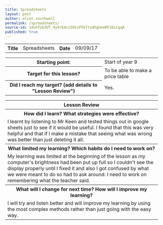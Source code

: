 ```yaml
---
title: Spreadsheets
layout: post
author: eliot.southwell
permalink: /spreadsheets/
source-id: 1duhfob3UT_4y9rE4cxIH1sP5kTtxdhgUeeRF16LCgqA
published: true
---
```

<table class="table1">
  <tr>
    <th>Title</th>
    <td>Spreadsheets</td>
    <th>Date</th>
    <td>09/09/17</td>
  </tr>
</table>


<table class="table1">
  <tr>
    <th>Starting point:</th>
    <td>Start of year 9</td>
  </tr>
  <tr>
    <th>Target for this lesson?</th>
    <td>To be able to make a price table</td>
  </tr>
  <tr>
    <th>Did I reach my target? 
(add details to "Lesson Review")</th>
    <td>Yes.</td>
  </tr>
</table>


<table class="table1">
  <tr>
    <th>Lesson Review</th>
  </tr>
  <tr>
    <th>How did I learn? What strategies were effective? </th>
  </tr>
  <tr>
    <td>I learnt by listening to Mr Keen and tested things out in google sheets just to see if it would be useful. I found that this was very helpful and that if I make a mistake that seeing what was wrong was better than just deleting it all.</td>
  </tr>
  <tr>
    <th>What limited my learning? Which habits do I need to work on? </th>
  </tr>
  <tr>
    <td>My learning was limited at the beginning of the lesson as my computer's brightness had been put up full so I couldn't see the display properly until I fixed it and also I got confused by what we were meant to do so had to ask around. I need to work on remembering what the teacher said.</td>
  </tr>
  <tr>
    <th>What will I change for next time? How will I improve my learning?</th>
  </tr>
  <tr>
    <td>I will try and listen better and will improve my learning by using the most complex methods rather than just going with the easy way.</td>
  </tr>
</table>


